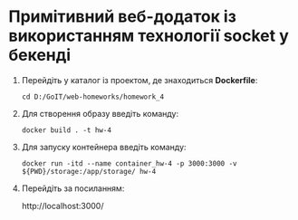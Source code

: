 # Примітивний веб-додаток із використанням технології **socket** у бекенді


1. Перейдіть у каталог із проектом, де знаходиться **Dockerfile**:

       cd D:/GoIT/web-homeworks/homework_4

2. Для створення образу введіть команду:

       docker build . -t hw-4

3. Для запуску контейнера введіть команду:

       docker run -itd --name container_hw-4 -p 3000:3000 -v ${PWD}/storage:/app/storage/ hw-4

4. Перейдіть за посиланням:

   http://localhost:3000/
